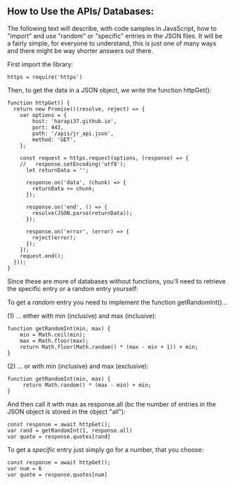 ## How to Use the APIs/ Databases:

The following text will describe, with code samples in JavaScript, how to "import" and use "random" or "specific" entries in the JSON files.
It will be a fairly simple, for everyone to understand, this is just one of many ways and there might be way shorter answers out there.

First import the library:

```
https = require('https')
```

Then, to get the data in a JSON object, we write the function httpGet():

```
function httpGet() {
  return new Promise(((resolve, reject) => {
    var options = {
        host: 'harapi37.github.io',
        port: 443,
        path: '/apis/jr_api.json',
        method: 'GET',
    };
    
    const request = https.request(options, (response) => {
    //   response.setEncoding('utf8');
      let returnData = '';

      response.on('data', (chunk) => {
        returnData += chunk;
      });

      response.on('end', () => {
        resolve(JSON.parse(returnData));
      });

      response.on('error', (error) => {
        reject(error);
      });
    });
    request.end();
  }));
}
```

Since these are more of databases without functions, you'll need to retrieve the specific entry or a random entry yourself:

To get a _random_ entry you need to implement the function getRandomInt()... 

(1) ... either with min (inclusive) and max (inclusive):

```
function getRandomInt(min, max) {
    min = Math.ceil(min);
    max = Math.floor(max);
    return Math.floor(Math.random() * (max - min + 1)) + min;
}
```

(2) ... or with min (inclusive) and max (exclusive):

```
function getRandomInt(min, max) {
     return Math.random() * (max - min) + min;
}
```

And then call it with max as response.all (bc the number of entries in the JSON object is stored in the object "all"):

```
const response = await httpGet();
var rand = getRandomInt(1, response.all)
var quote = response.quotes[rand]
```

To get a _specific_ entry just simply go for a number, that you choose:
```
const response = await httpGet();
var num = 6
var quote = response.quotes[num]
```
